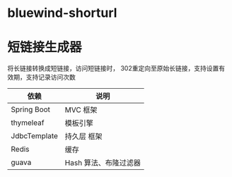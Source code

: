# bluewind-shorturl
# 短链接生成器

将长链接转换成短链接，访问短链接时， 302重定向至原始长链接，支持设置有效期，支持记录访问次数


| 依赖        | 说明                  |
| ----------- | ---------------------|
| Spring Boot | MVC 框架             |
| thymeleaf   | 模板引擎              |
| JdbcTemplate| 持久层 框架           |
| Redis       | 缓存                  |
| guava       | Hash 算法、布隆过滤器 |



